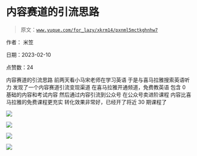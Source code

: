 # 内容赛道的引流思路

> 原文：[`www.yuque.com/for_lazy/xkrm14/pxnml5mctkghnhw7`](https://www.yuque.com/for_lazy/xkrm14/pxnml5mctkghnhw7)

作者： 米笠

日期：2023-02-10

点赞数：24

内容赛道的引流思路 前两天看小马宋老师在学习英语 于是与喜马拉雅搜索英语听力 发现了一个内容赛道引流变现渠道 在喜马拉雅开通频道，免费教英语 包含 0 基础的内容和考试内容 然后通过内容引流到公众号 在公众号卖进阶课程 内容比喜马拉雅的免费课程更充实 转化效果非常好，已经开了将近 30 期课程了

![](img/0b4012283a1efe0218c95a02e1a1ba0f.png)  

![](img/5341e8525a488b44cccc6f17dc7a7c77.png)  

![](img/65189ade4e54bb73b9dc8be7c2ee0c9b.png)  

![](img/fc5f83aa9d5adc000ec78a60c75b5245.png)  




